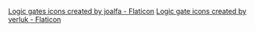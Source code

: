 <a href="https://www.flaticon.com/free-icons/logic-gates" title="Logic gates icons">Logic gates icons created by joalfa - Flaticon</a>
<a href="https://www.flaticon.com/free-icons/logic-gate" title="logic gate icons">Logic gate icons created by verluk - Flaticon</a>
